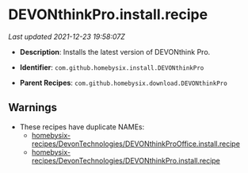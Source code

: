 # DEVONthinkPro.install.recipe

_Last updated 2021-12-23 19:58:07Z_

- **Description**: Installs the latest version of DEVONthink Pro.

- **Identifier**: `com.github.homebysix.install.DEVONthinkPro`

- **Parent Recipes**: `com.github.homebysix.download.DEVONthinkPro`

## Warnings

- These recipes have duplicate NAMEs:
    - [homebysix-recipes/DevonTechnologies/DEVONthinkProOffice.install.recipe](/autopkg-dupe-tracker/homebysix-recipes/DevonTechnologies/DEVONthinkProOffice.install.recipe)
    - [homebysix-recipes/DevonTechnologies/DEVONthinkPro.install.recipe](/autopkg-dupe-tracker/homebysix-recipes/DevonTechnologies/DEVONthinkPro.install.recipe)